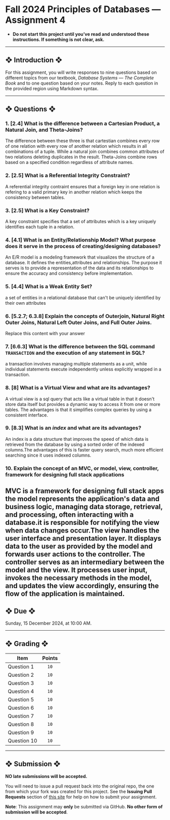 # Fall 2024 Principles of Databases — Assignment 4

* **Do not start this project until you’ve read and understood these instructions. If something is not clear, ask.**

---

## ❖ Introduction ❖

For this assignment, you will write responses to nine questions based on different topics from our textbook, *Database Systems — The Complete Book* and to one question based on your notes. Reply to each question in the provided region using Markdown syntax.

---

## ❖ Questions ❖

### 1. [2.4] What is the difference between a Cartesian Product, a Natural Join, and Theta-Joins?

The difference between these three is that cartestian combines every row of one relation with every row of another relation which results in all combinations of a tuple. While a natural join combines common attributes of two relations deleting duplicates in the result. Theta-Joins combine rows based on a specified condition regardless of attribute names.

### 2. [2.5] What is a Referential Integrity Constraint?

A referential integrity contraint ensures that a foreign key in one relation is refering to a valid primary key in another relation which keeps the consistency between tables.

###  3. [2.5] What is a Key Constraint?

A key constraint specifies that a set of attributes which is a key uniquely identifies each tuple in a relation.

### 4. [4.1] What is an Entity/Relationship Model? What purpose does it serve in the process of creating/designing databases?

An E/R model is a modeling framework that visualizes the structure of a database. It defines the entities,attributes and relationships. The purpose it serves is to provide a representation of the data and its relationships to ensure the accuracy and consistency before implementation.

### 5. [4.4] What is a Weak Entity Set?

a set of entities in a relational database that can't be uniquely identified by their own attributes

### 6. [5.2.7; 6.3.8] Explain the concepts of Outerjoin, Natural Right Outer Joins, Natural Left Outer Joins, and Full Outer Joins.

Replace this content with your answer

### 7. [6.6.3] What is the difference between the SQL command `TRANSACTION` and the execution of any statement in SQL?

a transaction involves managing multiple statements as a unit, while individual statements execute independently unless explicitly wrapped in a transaction.

### 8. [8] What is a Virtual View and what are its advantages?

A virtual view is a sql query that acts like a virtual table in that it doesn't store data itself but provides a dynamic way to access it from  one or more tables. The advantages is that it simplifies complex queries by using a consistent interface. 

### 9. [8.3] What is an *index* and what are its advantages?

An index is a data structure that improves the speed of which data is retrieved from the database by using a sorted order of the indexed columns.The advantages of this is faster query search, much more efficient searching since it uses indexed columns.

### 10. Explain the concept of an MVC, or model, view, controller, framework for designing full stack applications

MVC is a framework for designing full stack apps the model represents the application's data and business logic, managing data storage, retrieval, and processing, often interacting with a database.it is responsible for notifying the view when data changes occur.The view handles the user interface and presentation layer. It displays data to the user as provided by the model and forwards user actions to the controller. The controller serves as an intermediary between the model and the view. It processes user input, invokes the necessary methods in the model, and updates the view accordingly, ensuring the flow of the application is maintained.
---

## ❖ Due ❖

Sunday, 15 December 2024, at 10:00 AM.

---

## ❖ Grading ❖

| Item        | Points |
|-------------|:------:|
| Question 1  | `10`   |
| Question 2  | `10`   |
| Question 3  | `10`   |
| Question 4  | `10`   |
| Question 5  | `10`   |
| Question 6  | `10`   |
| Question 7  | `10`   |
| Question 8  | `10`   |
| Question 9  | `10`   |
| Question 10 | `10`   |

---

## ❖ Submission ❖

**NO late submissions will be accepted.**

You will need to issue a pull request back into the original repo, the one from which your fork was created for this project. See the **Issuing Pull Requests** section of [this site](http://code-warrior.github.io/tutorials/git/github/index.html) for help on how to submit your assignment.

**Note**: This assignment may **only** be submitted via GitHub. **No other form of submission will be accepted**.
